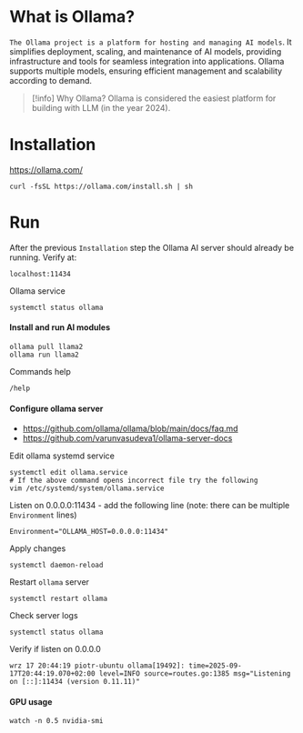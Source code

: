 # What is Ollama?

`The Ollama project is a platform for hosting and managing AI models`. It simplifies deployment, scaling, and maintenance of AI models, providing infrastructure and tools for seamless integration into applications. Ollama supports multiple models, ensuring efficient management and scalability according to demand.

> [!info] Why Ollama?
> Ollama is considered the easiest platform for building with LLM (in the year 2024).

# Installation

https://ollama.com/

```
curl -fsSL https://ollama.com/install.sh | sh
```
# Run

After the previous `Installation` step the Ollama AI server should already be running. Verify at: 
```
localhost:11434
```

Ollama service
```
systemctl status ollama
```
#### Install and run AI modules

```
ollama pull llama2
ollama run llama2
```

Commands help
```
/help
```

#### Configure ollama server

- https://github.com/ollama/ollama/blob/main/docs/faq.md
- https://github.com/varunvasudeva1/ollama-server-docs

Edit ollama systemd service

```
systemctl edit ollama.service
# If the above command opens incorrect file try the following 
vim /etc/systemd/system/ollama.service
```

Listen on 0.0.0.0:11434 - add the following line (note: there can be multiple `Environment` lines)

```
Environment="OLLAMA_HOST=0.0.0.0:11434"
```

Apply changes

```
systemctl daemon-reload
```

Restart `ollama` server

```
systemctl restart ollama
```

Check server logs

```
systemctl status ollama
```

Verify if listen on 0.0.0.0

```
wrz 17 20:44:19 piotr-ubuntu ollama[19492]: time=2025-09-17T20:44:19.070+02:00 level=INFO source=routes.go:1385 msg="Listening on [::]:11434 (version 0.11.11)"
```

#### GPU usage

```
watch -n 0.5 nvidia-smi
```
